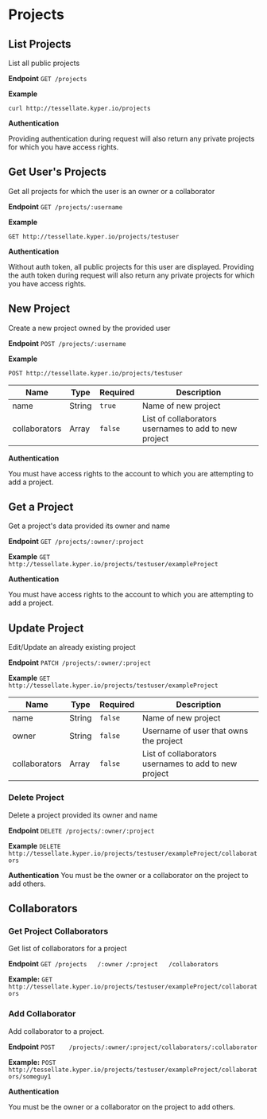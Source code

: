 # Projects

## List Projects
  List all public projects

  **Endpoint** `GET /projects`

  **Example**

  `curl http://tessellate.kyper.io/projects`

  **Authentication**

  Providing authentication during request will also return any private projects for which you have access rights.

## Get User's Projects

  Get all projects for which the user is an owner or a collaborator

  **Endpoint** `GET /projects/:username`

  **Example**

  `GET http://tessellate.kyper.io/projects/testuser`

  **Authentication**

  Without auth token, all public projects for this user are displayed. Providing the auth token during request will also return any private projects for which you have access rights.

## New Project

  Create a new project owned by the provided user

  **Endpoint** `POST /projects/:username`

  **Example**

  `POST http://tessellate.kyper.io/projects/testuser`

  | Name          | Type   | Required | Description         
  |---------------|--------|----------|---------------------
  | name          | String | `true`   | Name of new project
  | collaborators | Array  | `false`  | List of collaborators usernames to add to new project

  **Authentication**

  You must have access rights to the account to which you are attempting to add a project.

## Get a Project

  Get a project's data provided its owner and name

  **Endpoint** `GET /projects/:owner/:project`

  **Example**
  `GET http://tessellate.kyper.io/projects/testuser/exampleProject`

  **Authentication**

  You must have access rights to the account to which you are attempting to add a project.

## Update Project

  Edit/Update an already existing project

  **Endpoint** `PATCH /projects/:owner/:project`

  **Example**
  `GET http://tessellate.kyper.io/projects/testuser/exampleProject`

  | Name          | Type   | Required | Description         
  |---------------|--------|----------|---------------------
  | name          | String | `false`  | Name of new project
  | owner         | String | `false`  | Username of user that owns the project
  | collaborators | Array  | `false`  | List of collaborators usernames to add to new project

### Delete Project

  Delete a project provided its owner and name

  **Endpoint** `DELETE /projects/:owner/:project`

  **Example**
  `DELETE http://tessellate.kyper.io/projects/testuser/exampleProject/collaborators`


  **Authentication** You must be the owner or a collaborator on the project to add others.


## Collaborators

### Get Project Collaborators

  Get list of collaborators for a project

  **Endpoint** `GET	/projects	/:owner	/:project	/collaborators`

  **Example:**
  `GET http://tessellate.kyper.io/projects/testuser/exampleProject/collaborators`


### Add Collaborator

  Add collaborator to a project.

  **Endpoint** `POST	/projects/:owner/:project/collaborators/:collaborator`

  **Example:**
  `POST http://tessellate.kyper.io/projects/testuser/exampleProject/collaborators/someguy1`

  **Authentication**

  You must be the owner or a collaborator on the project to add others.
